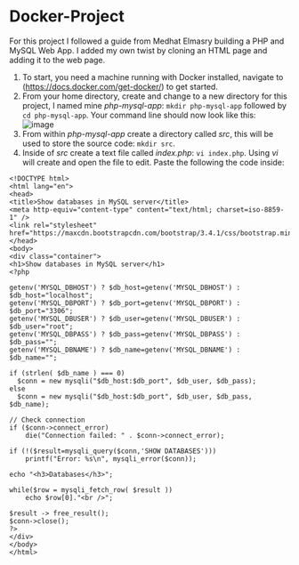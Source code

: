 # Docker-Project
For this project I followed a guide from Medhat Elmasry building a PHP and MySQL Web App. I added my own twist by cloning an HTML page and adding it to the web page.
1. To start, you need a machine running with Docker installed, navigate to (https://docs.docker.com/get-docker/) to get started.
2. From your home directory, create and change to a new directory for this project, I named mine _php-mysql-app_: ```mkdir php-mysql-app``` followed by ```cd php-mysql-app```. Your command line should now look like this:<br/>![image](https://user-images.githubusercontent.com/71033480/155025361-f91cb2a8-f1c6-4fd1-85ae-26094774ef1e.png)
3. From within _php-mysql-app_ create a directory called _src_, this will be used to store the source code: ```mkdir src```.
4. Inside of _src_ create a text file called _index.php_: ```vi index.php```. Using _vi_ will create and open the file to edit. Paste the following the code inside:
```
<!DOCTYPE html>
<html lang="en">
<head>
<title>Show databases in MySQL server</title>
<meta http-equiv="content-type" content="text/html; charset=iso-8859-1" />
<link rel="stylesheet" href="https://maxcdn.bootstrapcdn.com/bootstrap/3.4.1/css/bootstrap.min.css">
</head>
<body>
<div class="container">
<h1>Show databases in MySQL server</h1>
<?php

getenv('MYSQL_DBHOST') ? $db_host=getenv('MYSQL_DBHOST') : $db_host="localhost";
getenv('MYSQL_DBPORT') ? $db_port=getenv('MYSQL_DBPORT') : $db_port="3306";
getenv('MYSQL_DBUSER') ? $db_user=getenv('MYSQL_DBUSER') : $db_user="root";
getenv('MYSQL_DBPASS') ? $db_pass=getenv('MYSQL_DBPASS') : $db_pass="";
getenv('MYSQL_DBNAME') ? $db_name=getenv('MYSQL_DBNAME') : $db_name="";

if (strlen( $db_name ) === 0)
  $conn = new mysqli("$db_host:$db_port", $db_user, $db_pass);
else 
  $conn = new mysqli("$db_host:$db_port", $db_user, $db_pass, $db_name);

// Check connection
if ($conn->connect_error) 
	die("Connection failed: " . $conn->connect_error);
 
if (!($result=mysqli_query($conn,'SHOW DATABASES')))
    printf("Error: %s\n", mysqli_error($conn));

echo "<h3>Databases</h3>";

while($row = mysqli_fetch_row( $result ))
    echo $row[0]."<br />";

$result -> free_result();
$conn->close();
?>
</div>
</body>
</html>
```

